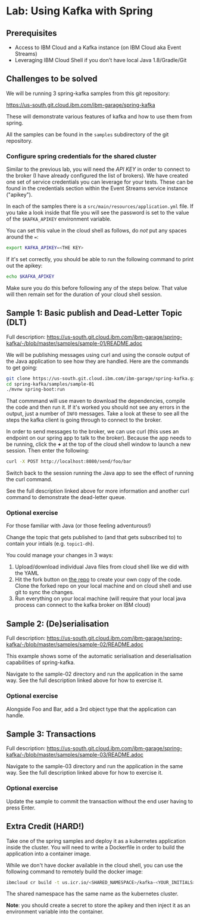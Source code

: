 # Lab: Using Kafka with Spring

## Prerequisites

- Access to IBM Cloud and a Kafka instance (on IBM Cloud aka Event Streams)
- Leveraging IBM Cloud Shell if you don't have local Java 1.8/Gradle/Git

## Challenges to be solved

We will be running 3 spring-kafka samples from this git repository:

https://us-south.git.cloud.ibm.com/ibm-garage/spring-kafka

These will demonstrate various features of kafka and how to use them from spring.

All the samples can be found in the `samples` subdirectory of the git repository.

### Configure spring credentials for the shared cluster

Similar to the previous lab, you will need the *API KEY* in order to connect to the broker (I have already configured the list of brokers).
We have created one set of service credentials you can leverage for your tests. These can be found in the credentials section within the Event Streams service instance ("apikey").

In each of the samples there is a `src/main/resources/application.yml` file. If you take a look inside that file you will see the password is set to the value of the `$KAFKA_APIKEY` environment variable.

You can set this value in the cloud shell as follows, do *not* put any spaces around the `=`:

```sh
export KAFKA_APIKEY=<THE KEY>
```

If it's set correctly, you should be able to run the following command to print out the apikey:

```sh
echo $KAFKA_APIKEY
```

Make sure you do this before following any of the steps below. That value will then remain set for the duration of your cloud shell session.

## Sample 1: Basic publish and Dead-Letter Topic (DLT)

Full description: https://us-south.git.cloud.ibm.com/ibm-garage/spring-kafka/-/blob/master/samples/sample-01/README.adoc

We will be publishing messages using curl and using the console output of the Java application to see how they are handled. Here are the commands to get going:

```sh
git clone https://us-south.git.cloud.ibm.com/ibm-garage/spring-kafka.git
cd spring-kafka/samples/sample-01
./mvnw spring-boot:run
```

That commmand will use maven to download the dependencies, compile the code and then run it. If it's worked you should not see any errors in the output, just a number of `INFO` messages. Take a look at these to see all the steps the kafka client is going through to connect to the broker.

In order to send messages to the broker, we can use curl (this uses an endpoint on our spring app to talk to the broker). Because the app needs to be running, click the **+** at the top of the cloud shell window to launch a new session. Then enter the following:

```sh
curl -X POST http://localhost:8080/send/foo/bar
```

Switch back to the session running the Java app to see the effect of running the curl command.

See the full description linked above for more information and another curl command to demonstrate the dead-letter queue.

### Optional exercise

For those familiar with Java (or those feeling adventurous!)

Change the topic that gets published to (and that gets subscribed to) to contain your intials (e.g. `topic1-dh`).

You could manage your changes in 3 ways:

1. Upload/download individual Java files from cloud shell like we did with the YAML
2. Hit the fork button on [the repo](https://us-south.git.cloud.ibm.com/ibm-garage/spring-kafka) to create your own copy of the code. Clone the forked repo on your local machine and on cloud shell and use git to sync the changes.
3. Run everything on your local machine (will require that your local java process can connect to the kafka broker on IBM cloud) 

## Sample 2: (De)serialisation

Full description: https://us-south.git.cloud.ibm.com/ibm-garage/spring-kafka/-/blob/master/samples/sample-02/README.adoc

This example shows some of the automatic serialisation and deserialisation capabilities of spring-kafka.

Navigate to the sample-02 directory and run the application in the same way. See the full description linked above for how to exercise it.

### Optional exercise

Alongside Foo and Bar, add a 3rd object type that the application can handle.

## Sample 3: Transactions

Full description: https://us-south.git.cloud.ibm.com/ibm-garage/spring-kafka/-/blob/master/samples/sample-03/README.adoc

Navigate to the sample-03 directory and run the application in the same way. See the full description linked above for how to exercise it.

### Optional exercise

Update the sample to commit the transaction without the end user having to press Enter.

## Extra Credit (HARD!)

Take one of the spring samples and deploy it as a kubernetes application inside the cluster. You will need to write a Dockerfile in order to build the application into a container image.

While we don't have docker available in the cloud shell, you can use the following command to remotely build the docker image:

```sh
ibmcloud cr build -t us.icr.io/<SHARED_NAMESPACE>/kafka-<YOUR_INITIALS> .
```

The shared namespace has the same name as the kubernetes cluster.

**Note**: you should create a secret to store the apikey and then inject it as an environment variable into the container.